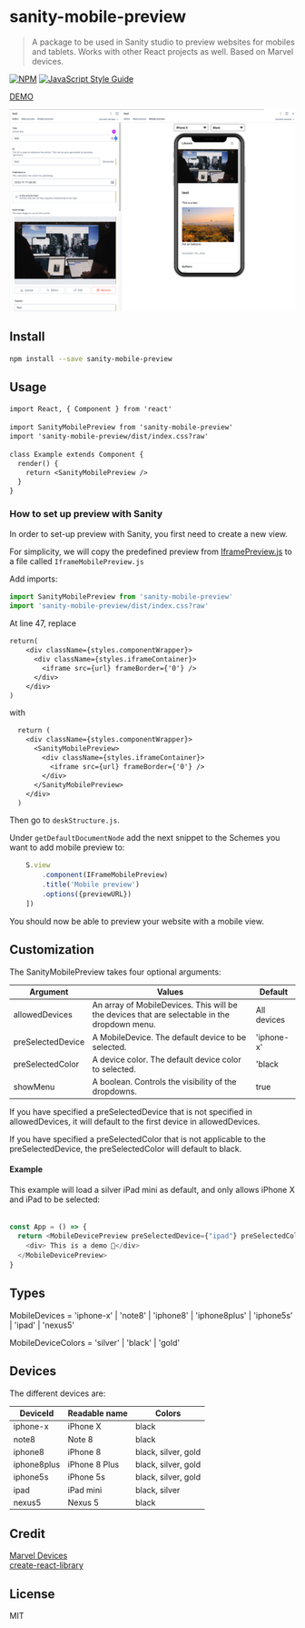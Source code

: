# sanity-mobile-preview

> A package to be used in Sanity studio to preview websites for mobiles and tablets. Works with other React projects as well. Based on Marvel devices.

[![NPM](https://img.shields.io/npm/v/sanity-mobile-preview.svg)](https://www.npmjs.com/package/sanity-mobile-preview) [![JavaScript Style Guide](https://img.shields.io/badge/code_style-standard-brightgreen.svg)](https://standardjs.com)

[DEMO](http://localhost:3000/)

![Demo picture](https://github.com/Jesperpaulsen/sanity-mobile-preview/blob/master/docs/Preview-demo.png?raw=true)

## Install

```bash
npm install --save sanity-mobile-preview
```

## Usage
```tsx
import React, { Component } from 'react'

import SanityMobilePreview from 'sanity-mobile-preview'
import 'sanity-mobile-preview/dist/index.css?raw'

class Example extends Component {
  render() {
    return <SanityMobilePreview />
  }
}
```

### How to set up preview with Sanity

In order to set-up preview with Sanity, you first need to create a new view.

For simplicity, we will copy the predefined preview from [IframePreview.js](https://github.com/sanity-io/sanity-template-gatsby-blog/blob/master/template/studio/src/previews/IframePreview.js) to a file called `IframeMobilePreview.js`

Add imports:

```jsx
import SanityMobilePreview from 'sanity-mobile-preview'
import 'sanity-mobile-preview/dist/index.css?raw'
```

At line 47, replace

```tsx
return(
    <div className={styles.componentWrapper}>
      <div className={styles.iframeContainer}>
        <iframe src={url} frameBorder={'0'} />
      </div>
    </div>
)
```

with

```tsx
  return (
    <div className={styles.componentWrapper}>
      <SanityMobilePreview>
        <div className={styles.iframeContainer}>
          <iframe src={url} frameBorder={'0'} />
        </div>
      </SanityMobilePreview>
    </div>
  )
```

Then go to `deskStructure.js`.

Under `getDefaultDocumentNode` add the next snippet to the Schemes you want to add mobile preview to:

```jsx
    S.view
        .component(IFrameMobilePreview)
        .title('Mobile preview')
        .options({previewURL})
    ])
```

You should now be able to preview your website with a mobile view.

## Customization

The SanityMobilePreview takes four optional arguments:

| Argument      | Values | Default |
| ----------- | ----------- | ----------- |
| allowedDevices      | An array of MobileDevices. This will be the devices that are selectable in the dropdown menu. | All devices
| preSelectedDevice   | A MobileDevice. The default device to be selected.        | 'iphone-x'
| preSelectedColor   | A device color. The default device color to selected.    | 'black
| showMenu   | A boolean. Controls the visibility of the dropdowns.      | true

If you have specified a preSelectedDevice that is not specified in allowedDevices, it will default to the first device in allowedDevices.

If you have specified a preSelectedColor that is not applicable to the preSelectedDevice, the preSelectedColor will default to black.

#### Example
This example will load a silver iPad mini as default, and only allows iPhone X and iPad to be selected:

```js

const App = () => {
  return <MobileDevicePreview preSelectedDevice={"ipad"} preSelectedColor={"silver"} allowedDevices={["ipad", "iphone-x"]} >
    <div> This is a demo 🤠</div>
  </MobileDevicePreview>
}

```

## Types

MobileDevices = 'iphone-x'
                  | 'note8'
                  | 'iphone8'
                  | 'iphone8plus'
                  | 'iphone5s'
                  | 'ipad'
                  | 'nexus5'

MobileDeviceColors = 'silver' | 'black' | 'gold'

## Devices

The different devices are:

| DeviceId      | Readable name | Colors
| ----------- | ----------- | ----------- |
| iphone-x | iPhone X | black |
| note8 | Note 8| black |
| iphone8 | iPhone 8| black, silver, gold |
| iphone8plus | iPhone 8 Plus | black, silver, gold |
| iphone5s | iPhone 5s | black, silver, gold |
| ipad | iPad mini | black, silver |
| nexus5 | Nexus 5 | black |


## Credit
[Marvel Devices](https://github.com/marvelapp/devices.css/) <br>
[create-react-library](https://github.com/transitive-bullshit/create-react-library)

## License

MIT

